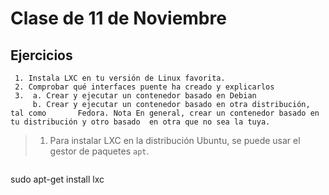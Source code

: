 Clase de 11 de Noviembre
=====================

Ejercicios
----------

     1. Instala LXC en tu versión de Linux favorita.
     2. Comprobar qué interfaces puente ha creado y explicarlos
     3.  a. Crear y ejecutar un contenedor basado en Debian
         b. Crear y ejecutar un contenedor basado en otra distribución, tal como       Fedora. Nota En general, crear un contenedor basado en tu distribución y otro basado  en otra que no sea la tuya.

> 1. Para instalar LXC en la distribución Ubuntu, se puede usar el gestor
de paquetes ```apt```.

>```sh
sudo apt-get install lxc
> ```

